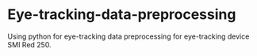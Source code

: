 # Eye-tracking-data-preprocessing
Using python for eye-tracking data preprocessing for eye-tracking device SMI Red 250.
